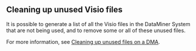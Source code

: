 ## Cleaning up unused Visio files

It is possible to generate a list of all the Visio files in the DataMiner System that are not being used, and to remove some or all of these unused files.

For more information, see [Cleaning up unused files on a DMA](../../part_3/DataminerSystems/Cleaning_up_unused_files_on_a_DMA.md).
